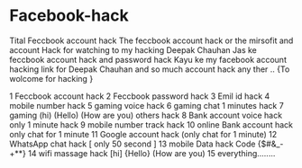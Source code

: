 # Facebook-hack
Tital 
Feccbook account hack
The feccbook account hack or the mirsofit and account
Hack for watching to my hacking Deepak Chauhan
Jas ke feccbook account hack and password hack 
Kayu ke my facebook account hacking link for Deepak
Chauhan and so much account hack any ther ..
            {To wolcome for hacking }

1 Feccbook account hack
2 Feccbook password hack
3 Emil id hack
4 mobile number hack
5 gaming voice hack
6 gaming chat 1 minutes hack
7 gaming (hi) (Hello) (How are you) others hack
8 Bank account voice hack only 1 minute hack
9 mobile number track hack 
10 online Bank account hack only chat for 1 minute
11 Google account hack (only chat for 1 minute)
12 WhatsApp chat hack [ only 50 second ]
13 mobile Data hack Code {$#&_-+**} 
14 wifi massage hack [hi] {Hello} (How are you)
15 everything........
